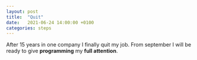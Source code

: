 ```yaml
---
layout: post
title:  "Quit"
date:   2021-06-24 14:00:00 +0100
categories: steps
---
```


After 15 years in one company I finally quit my job. From september I will be ready to give **programming** my **full attention**.
